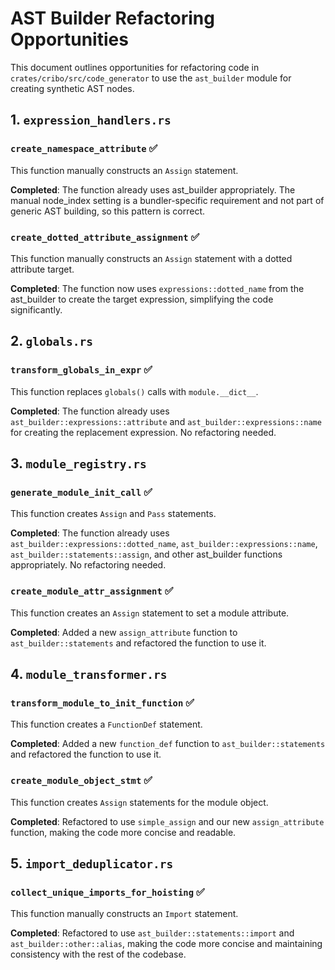 # AST Builder Refactoring Opportunities

This document outlines opportunities for refactoring code in `crates/cribo/src/code_generator` to use the `ast_builder` module for creating synthetic AST nodes.

## 1. `expression_handlers.rs`

### `create_namespace_attribute` ✅

This function manually constructs an `Assign` statement.

**Completed**: The function already uses ast_builder appropriately. The manual node_index setting is a bundler-specific requirement and not part of generic AST building, so this pattern is correct.

### `create_dotted_attribute_assignment` ✅

This function manually constructs an `Assign` statement with a dotted attribute target.

**Completed**: The function now uses `expressions::dotted_name` from the ast_builder to create the target expression, simplifying the code significantly.

## 2. `globals.rs`

### `transform_globals_in_expr` ✅

This function replaces `globals()` calls with `module.__dict__`.

**Completed**: The function already uses `ast_builder::expressions::attribute` and `ast_builder::expressions::name` for creating the replacement expression. No refactoring needed.

## 3. `module_registry.rs`

### `generate_module_init_call` ✅

This function creates `Assign` and `Pass` statements.

**Completed**: The function already uses `ast_builder::expressions::dotted_name`, `ast_builder::expressions::name`, `ast_builder::statements::assign`, and other ast_builder functions appropriately. No refactoring needed.

### `create_module_attr_assignment` ✅

This function creates an `Assign` statement to set a module attribute.

**Completed**: Added a new `assign_attribute` function to `ast_builder::statements` and refactored the function to use it.

## 4. `module_transformer.rs`

### `transform_module_to_init_function` ✅

This function creates a `FunctionDef` statement.

**Completed**: Added a new `function_def` function to `ast_builder::statements` and refactored the function to use it.

### `create_module_object_stmt` ✅

This function creates `Assign` statements for the module object.

**Completed**: Refactored to use `simple_assign` and our new `assign_attribute` function, making the code more concise and readable.

## 5. `import_deduplicator.rs`

### `collect_unique_imports_for_hoisting` ✅

This function manually constructs an `Import` statement.

**Completed**: Refactored to use `ast_builder::statements::import` and `ast_builder::other::alias`, making the code more concise and maintaining consistency with the rest of the codebase.
